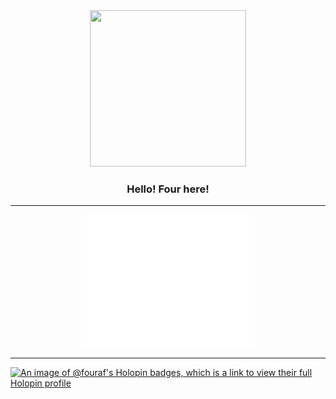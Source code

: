 <div id="header" align="center">
  <img src="https://media.giphy.com/media/P2y4QDIsiUugH7l6EC/giphy.gif" height="250px" width="250px" > 

  ### Hello! Four here!
</div>

_______________________

<div align="center" >
<!-- ![Metrics](/github-metrics.svg) -->
<img src="/github-metrics.svg" alt="Metrics" width ="55%">
</div>

___________________________

[![An image of @fouraf's Holopin badges, which is a link to view their full Holopin profile](https://holopin.me/fouraf)](https://holopin.io/@fouraf)


<!--
**Four-af/Four-af** is a ✨ _special_ ✨ repository because its `README.md` (this file) appears on your GitHub profile.

Here are some ideas to get you started:

- 🔭 I’m currently working on ...
- 🌱 I’m currently learning ...
- 👯 I’m looking to collaborate on ...
- 🤔 I’m looking for help with ...
- 💬 Ask me about ...
- 📫 How to reach me: ...
- 😄 Pronouns: ...
- ⚡ Fun fact: ...
-->
